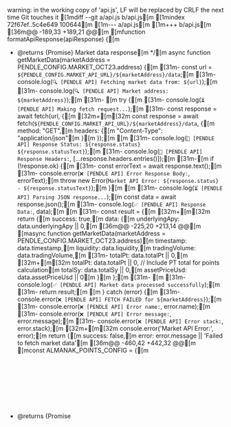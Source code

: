 warning: in the working copy of 'api.js', LF will be replaced by CRLF the next time Git touches it
[1mdiff --git a/api.js b/api.js[m
[1mindex 72f67ef..5c4e649 100644[m
[1m--- a/api.js[m
[1m+++ b/api.js[m
[36m@@ -189,33 +189,21 @@[m [mfunction formatApiResponse(apiResponse) {[m
  * @returns {Promise<Object>} Market data response[m
  */[m
 async function getMarketData(marketAddress = PENDLE_CONFIG.MARKET_OCT23.address) {[m
[31m-    const url = `${PENDLE_CONFIG.MARKET_API_URL}/${marketAddress}/data`;[m
[31m-    console.log(`🔍 [PENDLE API] Fetching market data from: ${url}`);[m
[31m-    console.log(`🔍 [PENDLE API] Market address: ${marketAddress}`);[m
[31m-    [m
     try {[m
[31m-        console.log(`⏳ [PENDLE API] Making fetch request...`);[m
[31m-        const response = await fetch(url, {[m
[32m+[m[32m        const response = await fetch(`${PENDLE_CONFIG.MARKET_API_URL}/${marketAddress}/data`, {[m
             method: "GET",[m
             headers: {[m
                 "Content-Type": "application/json"[m
             }[m
         });[m
 [m
[31m-        console.log(`📡 [PENDLE API] Response Status: ${response.status} ${response.statusText}`);[m
[31m-        console.log(`📡 [PENDLE API] Response Headers:`, [...response.headers.entries()]);[m
[31m-[m
         if (!response.ok) {[m
[31m-            const errorText = await response.text();[m
[31m-            console.error(`❌ [PENDLE API] Error Response Body:`, errorText);[m
             throw new Error(`Market API Error: ${response.status} - ${response.statusText}`);[m
         }[m
 [m
[31m-        console.log(`⏳ [PENDLE API] Parsing JSON response...`);[m
         const data = await response.json();[m
[31m-        console.log(`✅ [PENDLE API] Response Data:`, data);[m
         [m
[31m-        const result = {[m
[32m+[m[32m        return {[m
             success: true,[m
             data: {[m
                 underlyingApy: data.underlyingApy || 0,[m
[36m@@ -225,20 +213,14 @@[m [masync function getMarketData(marketAddress = PENDLE_CONFIG.MARKET_OCT23.address)[m
                 timestamp: data.timestamp,[m
                 liquidity: data.liquidity,[m
                 tradingVolume: data.tradingVolume,[m
[31m-                totalPt: data.totalPt || 0,[m
[32m+[m[32m                totalPt: data.totalPt || 0, // Include PT total for points calculation[m
                 totalSy: data.totalSy || 0,[m
                 assetPriceUsd: data.assetPriceUsd || 0[m
             }[m
         };[m
[31m-        [m
[31m-        console.log(`✅ [PENDLE API] Market data processed successfully`);[m
[31m-        return result;[m
 [m
     } catch (error) {[m
[31m-        console.error(`❌ [PENDLE API] FETCH FAILED for ${marketAddress}`);[m
[31m-        console.error(`❌ [PENDLE API] Error name:`, error.name);[m
[31m-        console.error(`❌ [PENDLE API] Error message:`, error.message);[m
[31m-        console.error(`❌ [PENDLE API] Error stack:`, error.stack);[m
[32m+[m[32m        console.error('Market API Error:', error);[m
         return {[m
             success: false,[m
             error: error.message || 'Failed to fetch market data'[m
[36m@@ -460,42 +442,32 @@[m [mconst ALMANAK_POINTS_CONFIG = {[m
  * @returns {Promise<Object>} TVL breakdown data[m
  */[m
 async function fetchTvlData() {[m
[31m-    console.log('═══════════════════════════════════════════════════════');[m
[31m-    console.log('🚀 [START] fetchTvlData() called');[m
[31m-    console.log('═══════════════════════════════════════════════════════');[m
[31m-    [m
     try {[m
         // Note: Live prices are fetched by the serverless function to avoid CORS[m
[31m-        console.log('📊 [BACKEND] Fetching TVL data from serverless function...');[m
[32m+[m[32m        console.log('📊 Fetching TVL data from serverless function...');[m
         [m
         // Fetch data from backend API FIRST to get live prices[m
[31m-        console.log('🚀 [BACKEND] Calling /.netlify/functions/get-tvl-data...');[m
[32m+[m[32m        console.log('🚀 Fetching TVL data from backend API...');[m
         const backendResponse = await fetch('/.netlify/functions/get-tvl-data');[m
[31m-        console.log('📡 [BACKEND] Response status:', backendResponse.status, backendResponse.statusText);[m
[31m-        [m
         const backendData = await backendResponse.json();[m
[31m-        console.log('📡 [BACKEND] Response data received:', backendData);[m
         [m
         if (!backendData.success || !backendData.data) {[m
[31m-            console.error('❌ [BACKEND] API returned error:', backendData.error);[m
[32m+[m[32m            console.error('❌ Backend API returned error:', backendData.error);[m
             throw new Error(backendData.error || 'Backend API failed');[m
         }[m
         [m
[31m-        console.log('✅ [BACKEND] API response successful:', backendData.data);[m
[32m+[m[32m        console.log('✅ Backend API response:', backendData.data);[m
         [m
         // Extract live prices from backend response and update config[m
         const liveAlUsdPrice = backendData.data.liveAlUsdPrice || ALMANAK_POINTS_CONFIG.alUsdPrice;[m
         const liveAlpUsdPrice = backendData.data.liveAlpUsdPrice || ALMANAK_POINTS_CONFIG.alpUsdPrice;[m
[31m-        const liveUsdcPrice = backendData.data.liveUsdcPrice || ALMANAK_POINTS_CONFIG.usdcPrice;[m
         [m
         // Update the config with live prices[m
         ALMANAK_POINTS_CONFIG.alUsdPrice = liveAlUsdPrice;[m
         ALMANAK_POINTS_CONFIG.alpUsdPrice = liveAlpUsdPrice;[m
[31m-        ALMANAK_POINTS_CONFIG.usdcPrice = liveUsdcPrice;[m
         [m
         console.log('✅ Using live alUSD price:', liveAlUsdPrice);[m
         console.log('✅ Using live alpUSD price:', liveAlpUsdPrice);[m
[31m-        console.log('✅ Using live USDC price:', liveUsdcPrice);[m
         [m
         // Extract data from backend[m
         const alUsdSupply = backendData.data.alUsdSupply || 0;[m
[36m@@ -566,12 +538,9 @@[m [masync function fetchTvlData() {[m
         results.grossTvl = results.defiLlamaTvl;[m
         [m
         // Get Pendle market data for BOTH markets[m
[31m-        console.log('🎯 [MAIN] Starting Pendle market data fetch for both markets...');[m
         try {[m
             // Fetch October 23 market data[m
[31m-            console.log('🎯 [MAIN] Fetching October 23 market data...');[m
             const marketResponseOct23 = await getMarketData(PENDLE_CONFIG.MARKET_OCT23.address);[m
[31m-            console.log('🎯 [MAIN] October 23 market response:', marketResponseOct23);[m
             if (marketResponseOct23.success && marketResponseOct23.data.liquidity) {[m
                 const totalPtOct23 = marketResponseOct23.data.totalPt || 0;[m
                 const ptPriceOct23 = marketResponseOct23.data.assetPriceUsd || liveAlUsdPrice;[m
[36m@@ -597,14 +566,12 @@[m [masync function fetchTvlData() {[m
             }[m
             [m
             // Fetch December 11 market data[m
[31m-            console.log('🎯 [MAIN] Fetching December 11 market data...');[m
             const marketResponseDec11 = await getMarketData(PENDLE_CONFIG.MARKET_DEC11.address);[m
[31m-            console.log('🎯 [MAIN] December 11 market response:', marketResponseDec11);[m
             if (marketResponseDec11.success && marketResponseDec11.data.liquidity) {[m
                 const totalPtDec11 = marketResponseDec11.data.totalPt || 0;[m
                 const totalSyDec11 = marketResponseDec11.data.totalSy || 0;[m
                 const syPrice = liveAlUsdPrice;  // Use live alUSD price from Lagoon[m
[31m-                const ptPrice = liveUsdcPrice;  // Use live USDC price from serverless function (avoids CORS)[m
[32m+[m[32m                const ptPrice = 1.00;  // PT priced at USDC peg ($1.00)[m
                 const actualLpTvl = marketResponseDec11.data.liquidity.usd || 0;[m
                 const actualYtTvl = ytTotalSupplyDec11 * liveAlUsdPrice;[m
                 [m
[36m@@ -620,11 +587,11 @@[m [masync function fetchTvlData() {[m
                     method: 'Using actual PT/SY token amounts from Pendle API',[m
                     totalPt: totalPtDec11.toFixed(2),[m
                     totalSy: totalSyDec11.toFixed(2),[m
[31m-                    syPrice: syPrice.toFixed(6) + ' (alUSD from Lagoon)',[m
[31m-                    ptPrice: ptPrice.toFixed(6) + ' (USDC from CoinGecko)',[m
[31m-                    totalLpTvl: actualLpTvl.toFixed(2),[m
[31m-                    lpSyPortion: lpSyPortionUsd.toFixed(2) + ` (${syPercent.toFixed(2)}%)`,[m
[31m-                    lpPtPortion: lpPtPortionUsd.toFixed(2) + ` (${ptPercent.toFixed(2)}%)`[m
[32m+[m[32m                    syPrice: '$' + syPrice.toFixed(4) + ' (alUSD from Lagoon)',[m
[32m+[m[32m                    ptPrice: '$' + ptPrice.toFixed(2) + ' (USDC peg)',[m
[32m+[m[32m                    totalLpTvl: '$' + actualLpTvl.toFixed(2),[m
[32m+[m[32m                    lpSyPortion: '$' + lpSyPortionUsd.toFixed(2) + ` (${syPercent.toFixed(2)}%)`,[m
[32m+[m[32m                    lpPtPortion: '$' + lpPtPortionUsd.toFixed(2) + ` (${ptPercent.toFixed(2)}%)`[m
                 });[m
                 [m
                 // Store LP breakdown[m
[36m@@ -648,15 +615,9 @@[m [masync function fetchTvlData() {[m
             results.pendleLpTvl = results.pendleOct23.lpTvl + results.pendleDec11.lpTvl;[m
             results.pendleYtTvl = results.pendleOct23.ytTvl + results.pendleDec11.ytTvl;[m
             results.pendlePtTvl = results.pendleOct23.ptTvl + results.pendleDec11.ptTvl;[m
[32m+[m[41m            [m
         } catch (error) {[m
[31m-            console.error("❌ [MAIN] Pendle Market API Error:", error);[m
[31m-            console.error("❌ [MAIN] Error details:", {[m
[31m-                name: error.name,[m
[31m-                message: error.message,[m
[31m-                stack: error.stack[m
[31m-            });[m
[31m-            // Continue with default values if market data fetch fails[m
[31m-            console.warn("⚠️ [MAIN] Continuing with default market values due to API failure");[m
[32m+[m[32m            console.error("Pendle Market API Error:", error);[m
         }[m
         [m
         // Calculate total TVL = Gross TVL - SY alUSD (to avoid double counting)[m
